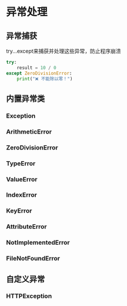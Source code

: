 # 异常处理

## 异常捕获

try...except来捕获并处理这些异常，防止程序崩溃

```python
try:
    result = 10 / 0
except ZeroDivisionError:
    print("❌ 不能除以零！")
```

## 内置异常类
### Exception
### ArithmeticError
### ZeroDivisionError
### TypeError
### ValueError
### IndexError
### KeyError
### AttributeError
### NotImplementedError
### FileNotFoundError


## 自定义异常

### HTTPException